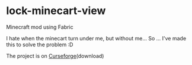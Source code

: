 # lock-minecart-view
Minecraft mod using Fabric

I hate when the minecart turn under me, but without me...
So ... I've made this to solve the problem :D

The project is on [Curseforge](https://www.curseforge.com/minecraft/mc-mods/minecart-direction-follow)(download)
